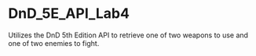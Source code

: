 # DnD_5E_API_Lab4
Utilizes the DnD 5th Edition API to retrieve one of two weapons to use and one of two enemies to fight.
